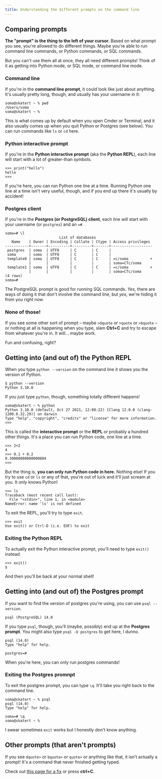 ```yaml
---
title: Understanding the different prompts on the command line
---
```


## Comparing prompts

**The "prompt" is the thing to the left of your cursor.** Based on what prompt you see, you're allowed to do different things. Maybe you're able to run command line commands, or Python commands, or SQL commands.

But you can't use them all at once, they all need different prompts! Think of it as getting into Python mode, or SQL mode, or command line mode.

### Command line

If you're in the **command line prompt**, it could look like just about anything. It's usually pretty long, though, and usually has your username in it:

```
soma@skatert ~ % pwd
/Users/soma
soma@skatert ~ %
```

This is what comes up by default when you open Cmder or Terminal, and it also usually comes up when you quit Python or Postgres (see below). You can run commands like `ls` or `cd` here.

### Python interactive prompt

If you're in the **Python interactive prompt** (aka the **Python REPL**), each line will start with a lot of greater-than symbols.

```
>>> print("hello")
hello
>>> 
```

If you're here, you can run Python one line at a time. Running Python one line at a time isn't very useful, though, and if you end up there it's usually by accident!

### Postgres client

If you're in the **Postgres (or PostgreSQL) client**, each line will start with your username (or `postgres`) and an `=#`.

```
soma=# \l
                         List of databases
   Name    | Owner | Encoding | Collate | Ctype | Access privileges 
-----------+-------+----------+---------+-------+-------------------
 postgres  | soma  | UTF8     | C       | C     | 
 soma      | soma  | UTF8     | C       | C     | 
 template0 | soma  | UTF8     | C       | C     | =c/soma          +
           |       |          |         |       | soma=CTc/soma
 template1 | soma  | UTF8     | C       | C     | =c/soma          +
           |       |          |         |       | soma=CTc/soma
(4 rows)
soma=# 
```

The PostgreSQL prompt is good for running SQL commands. _Yes_, there are ways of doing it that don't involve the command line, but _yes_, we're hiding it from you right now.

### None of those!

If you see some other sort of prompt – maybe `>dquote` or `>quote` or `>bquote` – or nothing at all is happening when you type, slam **Ctrl+C** and try to escape from whatever you're in. It will... maybe work.

Fun and confusing, right?

## Getting into (and out of) the Python REPL

When you type `python --version` on the command line it shows you the version of Python.

```
$ python --version
Python 3.10.0
```

If you just type `python`, though, something totally different happens!

```
soma@skatert ~ % python
Python 3.10.0 (default, Oct 27 2021, 12:08:22) [Clang 12.0.0 (clang-1200.0.32.29)] on darwin
Type "help", "copyright", "credits" or "license" for more information.
>>> 
```

This is called the **interactive prompt** or the **REPL** or probably a hundred other things. It's a place you can run Python code, one line at a time.

```
>>> 2+2
4
>>> 0.1 + 0.2
0.30000000000000004
>>> 
```

But the thing is, **you can only run Python code in here.** Nothing else! If you try to use `cd` or `ls` or any of that, you're out of luck and it'll just scream at you. It only knows Python!

```
>>> ls
Traceback (most recent call last):
  File "<stdin>", line 1, in <module>
NameError: name 'ls' is not defined
```

To exit the REPL, you'll try to type `exit`.

```
>>> exit
Use exit() or Ctrl-D (i.e. EOF) to exit
```

### Exiting the Python REPL

To actually exit the Python interactive prompt, you'll need to type `exit()` instead.

```
>>> exit()
$
```

And then you'll be back at your normal shell!

## Getting into (and out of) the Postgres prompt

If you want to find the version of postgres you're using, you can use `psql --version`.

```$ psql --version
psql (PostgreSQL) 14.0
```

If you type `psql`, though, you'll (maybe, possibly) end up at the **Postgres prompt**. You might also type `psql -U postgres` to get here, I dunno.

```$ psql
psql (14.0)
Type "help" for help.

postgres=# 
```

When you're here, you can only run postgres commands!

### Exiting the Postgres promnpt

To exit the postgres prompt, you can type `\q`. It'll take you right back to the command line.

```
soma@skatert ~ % psql
psql (14.0)
Type "help" for help.

soma=# \q
soma@skatert ~ % 
```

I swear sometimes `exit` works but I honestly don't know anything.

## Other prompts (that aren't prompts)

If you see `dquote>` or `bquote>` or `quote>` or anything like that, it isn't actually a prompt! It's a command that never finished getting typed.

Check out [this page for a fix](..running-cli-commands/#something-has-gone-wrong) or press **ctrl+C**.